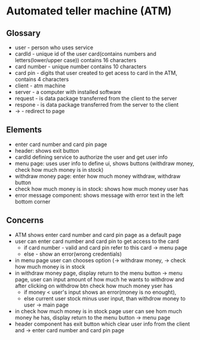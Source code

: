 # Automated teller machine (ATM)

## Glossary 
- user - person who uses service
- cardId - unique id of the user card(contains numbers and letters(lower/upper case)) contains 16 characters
- card number - unique number contains 10 characters
- card pin - digits that user created to get acess to card in the ATM, contains 4 characters
- client - atm machine
- server - a computer with installed software 
- request - is data package transferred from the client to the server
- respone - is data package transferred from the server to the client
- -> - redirect to page

## Elements 
- enter card number and card pin page
- header: shows exit button
- cardId defining service to authorize the user and get user info
- menu page: uses user info to define ui, shows buttons (withdraw money, check how much money is in stock)
- withdraw money page: enter how much money withdraw, withdraw button
- check how much money is in stock: shows how much money user has
- error message component: shows message with error text in the left bottom corner


## Concerns 

- ATM shows enter card number and card pin page as a default page
- user can enter card number and card pin to get access to the card 
  - if card number - valid and card pin refer to this card -> menu page 
  - else - show an error(wrong credentials) 
- in menu page user can chooses option (-> withdraw money, -> check how much money is in stock
- in withdraw money page,  display return to the menu button -> menu page, user can input amount of how much he wants to withdrow and after clicking on withdrow btn check how much money yser has
  - if money < user's input shows an error(money is no enought), 
  - else current user stock minus user input, than withdrow money to user -> main page
- in check how much money is in stock page user can see hom much money he has, display return to the menu button -> menu page
- header component has exit button which clear user info from the client and -> enter card number and card pin page


